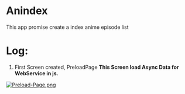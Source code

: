 # Anindex
This app promise create a index anime episode list

# Log:

1. First Screen created, PreloadPage
**This Screen load Async Data for WebService in js.**

[![Preload-Page.png](https://i.postimg.cc/kXN2LmRb/Preload-Page.png)](https://postimg.cc/Wh3pJxnN)

